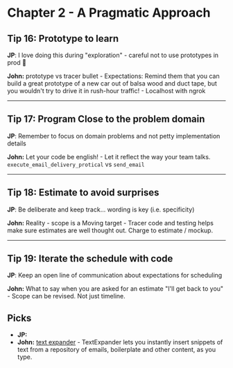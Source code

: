 # Chapter 2 - A Pragmatic Approach

## Tip 16: Prototype to learn

__JP__: I love doing this during "exploration" - careful not to use prototypes in prod 👀

**John:** prototype vs tracer bullet - Expectations: Remind them that you can build a great prototype of a new car out of balsa wood and duct tape, but you wouldn't try to drive it in rush-hour traffic! - Localhost with ngrok 

---

## Tip 17: Program Close to the problem domain

__JP__: Remember to focus on domain problems and not petty implementation details

**John:** Let your code be english! - Let it reflect the way your team talks. `execute_email_delivery_protical` vs `send_email` 



---

## Tip 18: Estimate to avoid surprises

__JP__: Be deliberate and keep track... wording is key (i.e. specificity)

**John:** Reality - scope is a Moving target - Tracer code and testing helps make sure estimates are well thought out. Charge to estimate / mockup. 

---

## Tip 19: Iterate the schedule with code

__JP__: Keep an open line of communication about expectations for scheduling

**John:** What to say when you are asked for an estimate "I'll get back to you" - Scope can be revised. Not just timeline. 

## Picks 

- **JP:**
- **John:** [text expander](https://textexpander.com/) - TextExpander lets you instantly insert snippets of text from a repository of emails, boilerplate and other content, as you type. 
